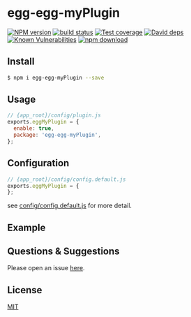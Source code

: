 # egg-egg-myPlugin

[![NPM version][npm-image]][npm-url]
[![build status][travis-image]][travis-url]
[![Test coverage][codecov-image]][codecov-url]
[![David deps][david-image]][david-url]
[![Known Vulnerabilities][snyk-image]][snyk-url]
[![npm download][download-image]][download-url]

[npm-image]: https://img.shields.io/npm/v/egg-egg-myPlugin.svg?style=flat-square
[npm-url]: https://npmjs.org/package/egg-egg-myPlugin
[travis-image]: https://img.shields.io/travis/eggjs/egg-egg-myPlugin.svg?style=flat-square
[travis-url]: https://travis-ci.org/eggjs/egg-egg-myPlugin
[codecov-image]: https://img.shields.io/codecov/c/github/eggjs/egg-egg-myPlugin.svg?style=flat-square
[codecov-url]: https://codecov.io/github/eggjs/egg-egg-myPlugin?branch=master
[david-image]: https://img.shields.io/david/eggjs/egg-egg-myPlugin.svg?style=flat-square
[david-url]: https://david-dm.org/eggjs/egg-egg-myPlugin
[snyk-image]: https://snyk.io/test/npm/egg-egg-myPlugin/badge.svg?style=flat-square
[snyk-url]: https://snyk.io/test/npm/egg-egg-myPlugin
[download-image]: https://img.shields.io/npm/dm/egg-egg-myPlugin.svg?style=flat-square
[download-url]: https://npmjs.org/package/egg-egg-myPlugin

<!--
Description here.
-->

## Install

```bash
$ npm i egg-egg-myPlugin --save
```

## Usage

```js
// {app_root}/config/plugin.js
exports.eggMyPlugin = {
  enable: true,
  package: 'egg-egg-myPlugin',
};
```

## Configuration

```js
// {app_root}/config/config.default.js
exports.eggMyPlugin = {
};
```

see [config/config.default.js](config/config.default.js) for more detail.

## Example

<!-- example here -->

## Questions & Suggestions

Please open an issue [here](https://github.com/eggjs/egg/issues).

## License

[MIT](LICENSE)
